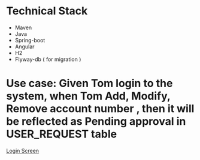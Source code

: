 # Technical Stack
* Maven 
* Java
* Spring-boot
* Angular
* H2
* Flyway-db ( for migration )

# Use case: Given Tom login to the system,  when Tom Add, Modify, Remove account number , then it will be  reflected as Pending approval in USER_REQUEST table

[Login Screen](./docs/LoginScreen.png)
